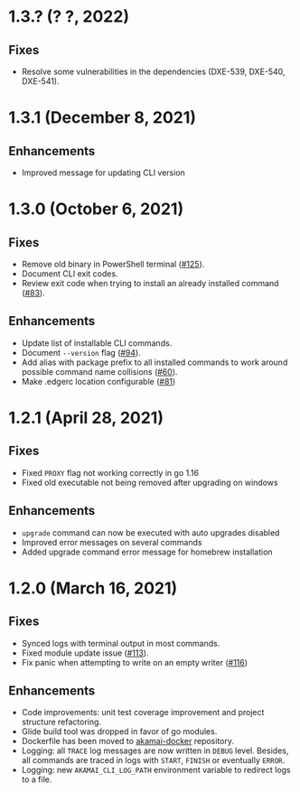 # 1.3.? (? ?, 2022)

## Fixes

* Resolve some vulnerabilities in the dependencies (DXE-539, DXE-540, DXE-541).

# 1.3.1 (December 8, 2021)

## Enhancements

* Improved message for updating CLI version

# 1.3.0 (October 6, 2021)

## Fixes

* Remove old binary in PowerShell terminal ([#125](https://github.com/akamai/cli/issues/125)).
* Document CLI exit codes.
* Review exit code when trying to install an already installed command ([#83](https://github.com/akamai/cli/issues/83)).

## Enhancements
* Update list of installable CLI commands.
* Document `--version` flag ([#94](https://github.com/akamai/cli/issues/94)).
* Add alias with package prefix to all installed commands to work around possible command name collisions ([#60](https://github.com/akamai/cli/issues/60)).
* Make .edgerc location configurable ([#81](https://github.com/akamai/cli/issues/81))

# 1.2.1 (April 28, 2021)

## Fixes
* Fixed `PROXY` flag not working correctly in go 1.16
* Fixed old executable not being removed after upgrading on windows

## Enhancements
* `upgrade` command can now be executed with auto upgrades disabled
* Improved error messages on several commands
* Added upgrade command error message for homebrew installation 

# 1.2.0 (March 16, 2021)

## Fixes
* Synced logs with terminal output in most commands.
* Fixed module update issue ([#113](https://github.com/akamai/cli/issues/113)).
* Fix panic when attempting to write on an empty writer ([#116](https://github.com/akamai/cli/issues/116))

## Enhancements
* Code improvements: unit test coverage improvement and project structure refactoring.
* Glide build tool was dropped in favor of go modules.
* Dockerfile has been moved to [akamai-docker](https://github.com/akamai/akamai-docker/) repository.
* Logging: all `TRACE` log messages are now written in `DEBUG` level. Besides, all commands are traced in logs with `START`, `FINISH` or eventually `ERROR`.
* Logging: new `AKAMAI_CLI_LOG_PATH` environment variable to redirect logs to a file.
